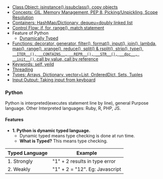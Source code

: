 - [Class,Object: isinstance(),issubclass(), copy objects](Objects-and-Classes)
- [Concepts: GIL, Memory Management, PEP 8, Picking/Unpickling, Scope Resolution](#Concepts)
- [Containers: HashMap/Dictionary, dequeu=doubly linked list](containers)
- [Control Flow: if, for, range(), match statement](Control_Flow)
- Feature of Python
  - [Dynamically Typed](#st)
- [Functions: decorator, generator, filter(), format(), input(), join(), lambda, map(), range(), xrange(), reduce(), split() & rsplit(), strip(), type(), `__ITER__(), __CONTAINS__, __REPR__(), __STR__(), __doc__, __init__()`, call by value, call by reference](#Functions)
- [Keywords: self, yeild](Keywords)
- [Threading](/Threads_Processes_IPC/Threads/Code#p1)
- [Types: Arrays, Dictionary, vector=List, OrderedDict, Sets, Tuples](containers)
- [Input,Output: Taking input from keyboard](Input_Output)

### Python
Python is interpreted(executes statement line by line), general Purpose language. Other Interpreted languages: Ruby, R, PHP, JS.

#### Features
- **1. Python is dynamic typed language.**
  - Dynamic typed means type checking is done at run time.
  - **What is Typed?** This means type checking.

|Typed Language|Example|
|---|---|
|1. Strongly|"1" + 2  results in type error|
|2. Weakly|"1" + 2  = "12". Eg: Javascript|
